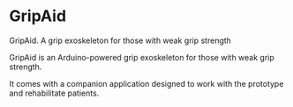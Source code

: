 # GripAid
GripAid. A grip exoskeleton for those with weak grip strength

GripAid is an Arduino-powered grip exoskeleton for those with weak grip strength.

It comes with a companion application designed to work with the prototype and rehabilitate patients.